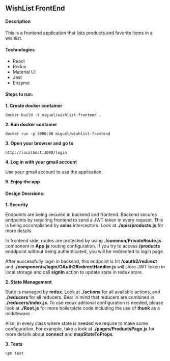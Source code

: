 ## WishList FrontEnd

#### Description

This is a frontend application that lists products and favorite items in a wishlist.

#### Technologies

- React
- Redux
- Material UI
- Jest
- Enzyme

#### Steps to run:

**1. Create docker container**

```
docker build -t miguel/wishlist-frontend .
```

**2. Run docker container**
```
docker run -p 3000:80 miguel/wishlist-frontend
```

**3. Open your browser and go to**
```
http://localhost:3000/login
```

**4. Log in with your gmail account**

Use your gmail account to use the application.

**5. Enjoy the app**

#### Design Decisions:

**1. Security**

Endpoints are being secured in backend and frontend. Backend secures endpoints by requiring frontend to send a JWT 
token in every request. This is being accomplished by **axios** interceptors. Look at **./apis/products.js** for more
details.

In frontend side, routes are protected by using **./common/PrivateRoute.js** component in **App.js** routing configuration.
If you try to access **/products** enddpoint without being authenticated, you will be redirected to login page.

After successfully login in backend, this endpoint is hit **/oauth2/redirect** and **./components/login/OAuth2RedirectHandler.js**
will store JWT token in local storage and call **signIn** action to update state in redux store.


**2. State Management**

State is managed by **redux**. Look at **./actions** for all available actions, and **./reducers** for all reducers. Bear in mind
that reducers are combined in **./reducers/index.js**. To use redux aditional configuration is needed, please look at
**./Root.js** for more boilerplate code including the use of **thunk** as a middleware.

Also, in every class where state is needed we require to make some configuration. For example, take a look at **./pages/ProductsPage.js**
for more details about **connect** and **mapStateToProps**.


**3. Tests**

```
npm test
```